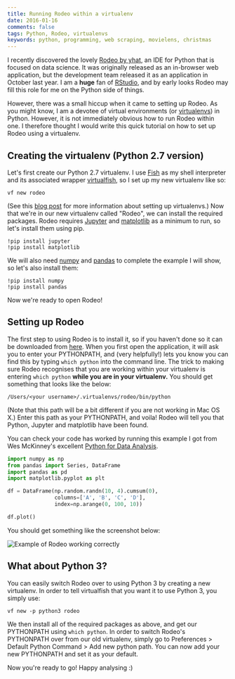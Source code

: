 ```yaml
---
title: Running Rodeo within a virtualenv
date: 2016-01-16  
comments: false  
tags: Python, Rodeo, virtualenvs
keywords: python, programming, web scraping, movielens, christmas
---
```


I recently discovered the lovely [Rodeo by yhat](http://blog.yhat.com/posts/rodeo-native.html), an IDE for Python that is focused on data science. It was originally released as an in-browser web application, but the development team released it as an application in October last year. I am a **huge** fan of [RStudio](https://www.rstudio.com/), and by early looks Rodeo may fill this role for me on the Python side of things.

However, there was a small hiccup when it came to setting up Rodeo. As you might know, I am a devotee of virtual environments (or [virtualenvs](http://docs.python-guide.org/en/latest/dev/virtualenvs/)) in Python. However, it is not immediately obvious how to run Rodeo within one. I therefore thought I would write this quick tutorial on how to set up Rodeo using a virtualenv.

## Creating the virtualenv (Python 2.7 version)

Let's first create our Python 2.7 virtualenv. I use [Fish](http://fishshell.com/) as my shell interpreter and its associated wrapper [virtualfish](http://virtualfish.readthedocs.org/en/latest/index.html), so I set up my new virtualenv like so:

```fish
vf new rodeo
```

(See this [blog post]({filename}2015-11-18-reddit-api-part-1.md) for more information about setting up virtualenvs.) Now that we're in our new virtualenv called "Rodeo", we can install the required packages. Rodeo requires [Jupyter](http://jupyter.readthedocs.org/en/latest/) and [matplotlib](http://matplotlib.org/) as a minimum to run, so let's install them using pip.

```fish
!pip install jupyter
!pip install matplotlib
```

We will also need [numpy](http://www.numpy.org/) and [pandas](http://pandas.pydata.org/) to complete the example I will show, so let's also install them:

```fish
!pip install numpy
!pip install pandas
```

Now we're ready to open Rodeo!

## Setting up Rodeo

The first step to using Rodeo is to install it, so if you haven't done so it can be downloaded from [here](https://www.yhat.com/products/rodeo). When you first open the application, it will ask you to enter your PYTHONPATH, and (very helpfully!) lets you know you can find this by typing `which python` into the command line. The trick to making sure Rodeo recognises that you are working within your virtualenv is entering `which python` **while you are in your virtualenv.** You should get something that looks like the below:

```fish
/Users/<your username>/.virtualenvs/rodeo/bin/python
```

(Note that this path will be a bit different if you are not working in Mac OS X.) Enter this path as your PYTHONPATH, and voila! Rodeo will tell you that Python, Jupyter and matplotlib have been found.

You can check your code has worked by running this example I got from Wes McKinney's excellent [Python for Data Analysis](http://shop.oreilly.com/product/0636920023784.do).

```py
import numpy as np
from pandas import Series, DataFrame
import pandas as pd
import matplotlib.pyplot as plt

df = DataFrame(np.random.randn(10, 4).cumsum(0),
               columns=['A', 'B', 'C', 'D'],
               index=np.arange(0, 100, 10))

df.plot()
```

You should get something like the screenshot below:

<img src="/figure/Rodeo_example_small.png" title="Rodeo screenshot" alt="Example of Rodeo working correctly" style="display: block; margin: auto;" />

## What about Python 3?

You can easily switch Rodeo over to using Python 3 by creating a new virtualenv. In order to tell virtualfish that you want it to use Python 3, you simply use:

```fish
vf new -p python3 rodeo
```

We then install all of the required packages as above, and get our PYTHONPATH using `which python`. In order to switch Rodeo's PYTHONPATH over from our old virtualenv, simply go to Preferences > Default Python Command > Add new python path. You can now add your new PYTHONPATH and set it as your default.

Now you're ready to go! Happy analysing :)